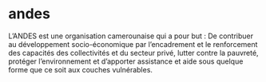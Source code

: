 # andes
L’ANDES est une organisation camerounaise qui a pour but : De contribuer au développement socio-économique par l’encadrement et le renforcement des capacités des collectivités et du secteur privé, lutter contre la pauvreté, protéger l’environnement et d’apporter assistance et aide sous quelque forme que ce soit aux couches vulnérables.
